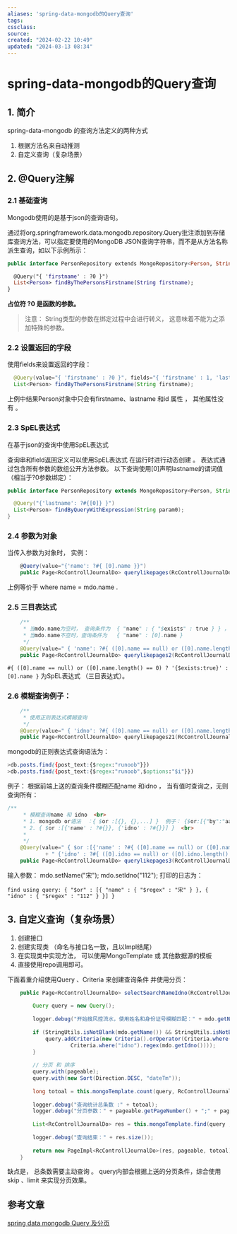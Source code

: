 ```yaml
---
aliases: 'spring-data-mongodb的Query查询'
tags: 
cssclass:
source:
created: "2024-02-22 10:49"
updated: "2024-03-13 08:34"
---
```

# spring-data-mongodb的Query查询

## 1. 简介

spring-data-mongodb 的查询方法定义的两种方式

1. 根据方法名来自动推测
2. 自定义查询（复杂场景）

## 2. @Query注解

### 2.1 基础查询

Mongodb使用的是基于json的查询语句。

通过将org.springframework.data.mongodb.repository.Query批注添加到存储库查询方法，可以指定要使用的MongoDB JSON查询字符串，而不是从方法名称派生查询，如以下示例所示：

```kotlin
public interface PersonRepository extends MongoRepository<Person, String>

  @Query("{ 'firstname' : ?0 }")
  List<Person> findByThePersonsFirstname(String firstname);
}
```

**占位符 ?0 是函数的参数。**

>注意： String类型的参数在绑定过程中会进行转义， 这意味着不能为之添加特殊的参数。

### 2.2 设置返回的字段

使用fields来设置返回的字段：

```java
  @Query(value="{ 'firstname' : ?0 }", fields="{ 'firstname' : 1, 'lastname' : 1}")
  List<Person> findByThePersonsFirstname(String firstname);
```

上例中结果Person对象中只会有firstname、lastname 和id 属性 ， 其他属性没有 。

### 2.3 SpEL表达式

在基于json的查询中使用SpEL表达式

查询串和field返回定义可以使用SpEL表达式 在运行时进行动态创建 。
表达式通过包含所有参数的数组公开方法参数。 以下查询使用[0]声明lastname的谓词值（相当于?0参数绑定）：

```java
public interface PersonRepository extends MongoRepository<Person, String>

  @Query("{'lastname': ?#{[0]} }")
  List<Person> findByQueryWithExpression(String param0);
}
```

### 2.4 参数为对象

当传入参数为对象时， 实例：

```csharp
    @Query(value="{'name': ?#{ [0].name }}")
    public Page<RcControllJournalDo> querylikepages(RcControllJournalDo mdo, Pageable pageable);
```

上例等价于 where name = mdo.name .

### 2.5 三目表达式

```java
    /**
     * 当mdo.name为空时， 查询条件为  { "name" : { "$exists" : true } } ，即查询所有name列存在的记录（包括值为null的记录，但是对于没有name列的查询不到） ；
     * 当mdo.name不空时，查询条件为   { "name" : [0].name }
     */
    @Query(value=" { 'name': ?#{ ([0].name == null) or ([0].name.length() == 0)  ? '{$exists:true}' : [0].name } } ")
    public Page<RcControllJournalDo> querylikepages2(RcControllJournalDo mdo, Pageable pageable);
```

`#{ ([0].name == null) or ([0].name.length() == 0) ? '{$exists:true}' : [0].name }` 为SpEL表达式 （三目表达式）。

### 2.6 模糊查询例子：

```kotlin
    /**
     * 使用正则表达式模糊查询 
     */
    @Query(value=" { 'idno': ?#{ ([0].name == null) or ([0].name.length() == 0)  ? {$exists:true} : {$regex: [0].name } } } ")
    public Page<RcControllJournalDo> querylikepages21(RcControllJournalDo mdo, Pageable pageable);
```

mongodb的正则表达式查询语法为：

```css
>db.posts.find({post_text:{$regex:"runoob"}})
>db.posts.find({post_text:{$regex:"runoob",$options:"$i"}}) 
```

例子：
 根据前端上送的查询条件模糊匹配name 和idno ， 当有值时查询之，无则查询所有：

```java
/**
     * 模糊查询name 和 idno  <br>
     * 1. mongodb or语法  ：{ $or :[{}, {},...] }  例子： {$or:[{"by":"aaa"} , {"title": "bbb"}]}  ， 即 where by=aaa or title=bbb <BR>
     * 2. { $or :[{'name' : ?#{}}, {'idno' : ?#{}}] }  <br>
     * 
     */
    @Query(value=" { $or :[{'name' : ?#{ ([0].name == null) or ([0].name.length() == 0)  ? '{$exists:true}' :  {$regex:[0].name} }},"
            + " {'idno' : ?#{ ([0].idno == null) or ([0].idno.length() == 0)  ? '{$exists:true}' : {$regex: [0].idno} }}] } ")
    public Page<RcControllJournalDo> querylikepages3(RcControllJournalDo mdo, Pageable pageable);

```

输入参数：
mdo.setName("宋");
mdo.setIdno("112");
打印的日志为：

```
find using query: { "$or" : [{ "name" : { "$regex" : "宋" } }, { "idno" : { "$regex" : "112" } }] }
```

## 3. 自定义查询（复杂场景）

1. 创建接口
2. 创建实现类 （命名与接口名一致，且以Impl结尾）
3. 在实现类中实现方法， 可以使用MongoTemplate 或 其他数据源的模板
4. 直接使用repo调用即可。



下面着重介绍使用Query 、Criteria 来创建查询条件 并使用分页：

```java
    public Page<RcControllJournalDo> selectSearchNameIdno(RcControllJournalDo mdo, Pageable pageable) {
        
        Query query = new Query();
        
        logger.debug("开始搜风控流水，使用姓名和身份证号模糊匹配：" + mdo.getName() );
        
        if (StringUtils.isNotBlank(mdo.getName()) && StringUtils.isNotBlank(mdo.getIdno())) {
            query.addCriteria(new Criteria().orOperator(Criteria.where("name").regex(mdo.getName()), 
                    Criteria.where("idno").regex(mdo.getIdno())));
        }
        
        // 分页 和 排序 
        query.with(pageable);
        query.with(new Sort(Direction.DESC, "dateTm"));
        
        long totoal = this.mongoTemplate.count(query, RcControllJournalDo.class);
        
        logger.debug("查询统计总条数 :" + totoal);
        logger.debug("分页参数：" + pageable.getPageNumber() + ";" + pageable.getPageSize());
        
        List<RcControllJournalDo> res = this.mongoTemplate.find(query , RcControllJournalDo.class);
        
        logger.debug("查询结束：" + res.size());
        
        return new PageImpl<RcControllJournalDo>(res, pageable, totoal);
    }
```

缺点是， 总条数需要主动查询 。
query内部会根据上送的分页条件，综合使用skip 、limit 来实现分页效果。



## 参考文章

[spring data mongodb Query 及分页](https://www.jianshu.com/p/24a44c4c7651)